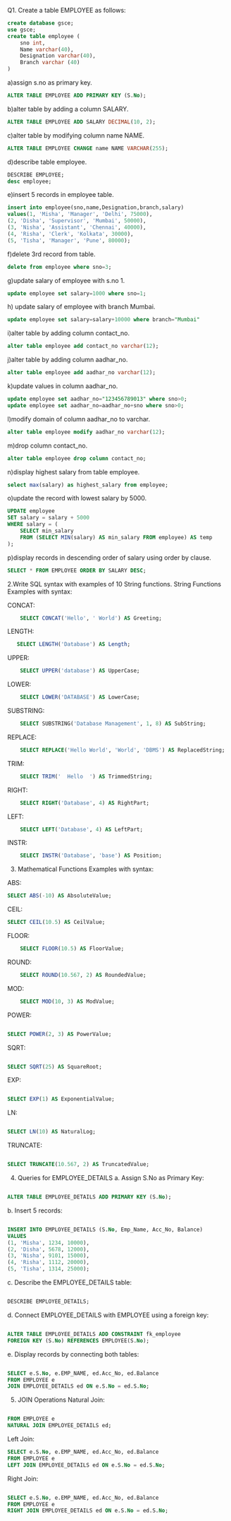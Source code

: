  Q1. Create a table EMPLOYEE as follows:
```sql
create database gsce;
use gsce;
create table employee (
    sno int,
    Name varchar(40),
    Designation varchar(40),
    Branch varchar (40)
)
```
a)assign s.no as primary key.
```sql
ALTER TABLE EMPLOYEE ADD PRIMARY KEY (S.No);
```


b)alter table by adding a column SALARY.
```sql
ALTER TABLE EMPLOYEE ADD SALARY DECIMAL(10, 2);
```

c)alter table by modifying column name NAME.
```sql
ALTER TABLE EMPLOYEE CHANGE name NAME VARCHAR(255);

```

d)describe table employee.
```sql
DESCRIBE EMPLOYEE;
desc employee;

```


e)insert 5 records in employee table.
```sql
insert into employee(sno,name,Designation,branch,salary)
values(1, 'Misha', 'Manager', 'Delhi', 75000),
(2, 'Disha', 'Supervisor', 'Mumbai', 50000),
(3, 'Nisha', 'Assistant', 'Chennai', 40000),
(4, 'Risha', 'Clerk', 'Kolkata', 30000),
(5, 'Tisha', 'Manager', 'Pune', 80000);

```


f)delete 3rd record from table.
```sql
delete from employee where sno=3;
```


g)update salary of employee with s.no 1.
```sql
update employee set salary=1000 where sno=1;
```


h) update salary of employee with branch Mumbai.
```sql
update employee set salary=salary+10000 where branch="Mumbai"
```
i)alter table by adding column contact_no.
```sql
alter table employee add contact_no varchar(12);

```
j)alter table by adding column aadhar_no.
```sql
alter table employee add aadhar_no varchar(12);
```
k)update values in column aadhar_no.
```sql
update employee set aadhar_no="123456789013" where sno>0;
update employee set aadhar_no=aadhar_no+sno where sno>0;
```
l)modify domain of column aadhar_no to varchar.
```sql
alter table employee modify aadhar_no varchar(12);
```
m)drop column contact_no.
```sql
alter table employee drop column contact_no;
```
n)display highest salary from table employee.
```sql
select max(salary) as highest_salary from employee;
```
o)update the record with lowest salary by 5000.
```sql
UPDATE employee 
SET salary = salary + 5000
WHERE salary = (
    SELECT min_salary
    FROM (SELECT MIN(salary) AS min_salary FROM employee) AS temp
);

```
p)display records in descending order of salary using order by clause.
```sql
SELECT * FROM EMPLOYEE ORDER BY SALARY DESC;

```

2.Write SQL syntax with examples of 10 String functions.
String Functions
Examples with syntax:

CONCAT:
```sql
    SELECT CONCAT('Hello', ' World') AS Greeting;
```

LENGTH:
 ```sql
    SELECT LENGTH('Database') AS Length;
```

UPPER:
```sql
    SELECT UPPER('database') AS UpperCase;
```

LOWER:
```sql
    SELECT LOWER('DATABASE') AS LowerCase;
```
SUBSTRING:
```sql
    SELECT SUBSTRING('Database Management', 1, 8) AS SubString;
```

REPLACE:
```sql
    SELECT REPLACE('Hello World', 'World', 'DBMS') AS ReplacedString;
```
TRIM:
```sql
    SELECT TRIM('  Hello  ') AS TrimmedString;
```

RIGHT:
```sql
    SELECT RIGHT('Database', 4) AS RightPart;
```

LEFT:
```sql
    SELECT LEFT('Database', 4) AS LeftPart;
```
INSTR:
```sql
    SELECT INSTR('Database', 'base') AS Position;
```


3. Mathematical Functions
Examples with syntax:

ABS:
```sql
SELECT ABS(-10) AS AbsoluteValue;
```

CEIL:
```sql
SELECT CEIL(10.5) AS CeilValue;
```

FLOOR:
```sql
    SELECT FLOOR(10.5) AS FloorValue;
```

ROUND:
```sql
    SELECT ROUND(10.567, 2) AS RoundedValue;
```

MOD:
```sql
    SELECT MOD(10, 3) AS ModValue;
```

POWER:
```sql

SELECT POWER(2, 3) AS PowerValue;
```
SQRT:
```sql

SELECT SQRT(25) AS SquareRoot;
```
EXP:
```sql

SELECT EXP(1) AS ExponentialValue;
```
LN:
```sql

SELECT LN(10) AS NaturalLog;
```
TRUNCATE:
```sql

SELECT TRUNCATE(10.567, 2) AS TruncatedValue;
```






4. Queries for EMPLOYEE_DETAILS
a. Assign S.No as Primary Key:


```sql

ALTER TABLE EMPLOYEE_DETAILS ADD PRIMARY KEY (S.No);
```
b. Insert 5 records:


```sql

INSERT INTO EMPLOYEE_DETAILS (S.No, Emp_Name, Acc_No, Balance)
VALUES
(1, 'Misha', 1234, 10000),
(2, 'Disha', 5678, 12000),
(3, 'Nisha', 9101, 15000),
(4, 'Risha', 1112, 20000),
(5, 'Tisha', 1314, 25000);
```
c. Describe the EMPLOYEE_DETAILS table:


```sql

DESCRIBE EMPLOYEE_DETAILS;
```
d. Connect EMPLOYEE_DETAILS with EMPLOYEE using a foreign key:


```sql

ALTER TABLE EMPLOYEE_DETAILS ADD CONSTRAINT fk_employee
FOREIGN KEY (S.No) REFERENCES EMPLOYEE(S.No);
```
e. Display records by connecting both tables:


```sql

SELECT e.S.No, e.EMP_NAME, ed.Acc_No, ed.Balance 
FROM EMPLOYEE e 
JOIN EMPLOYEE_DETAILS ed ON e.S.No = ed.S.No;
```
5. JOIN Operations
Natural Join:


```sql

FROM EMPLOYEE e 
NATURAL JOIN EMPLOYEE_DETAILS ed;

```
Left Join:


```sql
SELECT e.S.No, e.EMP_NAME, ed.Acc_No, ed.Balance 
FROM EMPLOYEE e 
LEFT JOIN EMPLOYEE_DETAILS ed ON e.S.No = ed.S.No;

```
Right Join:


```sql

SELECT e.S.No, e.EMP_NAME, ed.Acc_No, ed.Balance 
FROM EMPLOYEE e 
RIGHT JOIN EMPLOYEE_DETAILS ed ON e.S.No = ed.S.No;
```